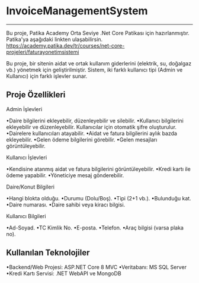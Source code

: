 # InvoiceManagementSystem
-------------------------
Bu proje, Patika Academy Orta Seviye .Net Core Patikası için hazırlanmıştır. Patika'ya aşağıdaki linkten ulaşabilirsin.
https://academy.patika.dev/tr/courses/net-core-projeleri/faturayonetimsistemi

Bu proje, bir sitenin aidat ve ortak kullanım giderlerini (elektrik, su, doğalgaz vb.) yönetmek için geliştirilmiştir. Sistem, iki farklı kullanıcı tipi (Admin ve Kullanıcı) için farklı işlevler sunar.

Proje Özellikleri
-------------------------
Admin İşlevleri

•Daire bilgilerini ekleyebilir, düzenleyebilir ve silebilir.
•Kullanıcı bilgilerini ekleyebilir ve düzenleyebilir. Kullanıcılar için otomatik şifre oluşturulur.
•Dairelere kullanıcıları atayabilir.
•Aidat ve fatura bilgilerini aylık bazda ekleyebilir.
•Gelen ödeme bilgilerini görebilir.
•Gelen mesajları görüntüleyebilir.

Kullanıcı İşlevleri

•Kendisine atanmış aidat ve fatura bilgilerini görüntüleyebilir.
•Kredi kartı ile ödeme yapabilir.
•Yöneticiye mesaj gönderebilir.

Daire/Konut Bilgileri

•Hangi blokta olduğu.
•Durumu (Dolu/Boş).
•Tipi (2+1 vb.).
•Bulunduğu kat.
•Daire numarası.
•Daire sahibi veya kiracı bilgisi.

Kullanıcı Bilgileri

•Ad-Soyad.
•TC Kimlik No.
•E-posta.
•Telefon.
•Araç bilgisi (varsa plaka no).

Kullanılan Teknolojiler
-------------------------
•Backend/Web Projesi: ASP.NET Core 8 MVC
•Veritabanı: MS SQL Server
•Kredi Kartı Servisi: .NET WebAPI ve MongoDB
